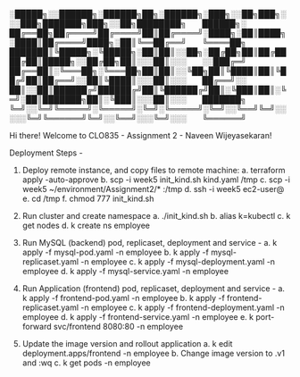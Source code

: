 
░█████╗░░██████╗░██████╗██╗░██████╗░███╗░░██╗███╗░░░███╗███████╗███╗░░██╗████████╗  ██████╗░
██╔══██╗██╔════╝██╔════╝██║██╔════╝░████╗░██║████╗░████║██╔════╝████╗░██║╚══██╔══╝  ╚════██╗
███████║╚█████╗░╚█████╗░██║██║░░██╗░██╔██╗██║██╔████╔██║█████╗░░██╔██╗██║░░░██║░░░  ░░███╔═╝
██╔══██║░╚═══██╗░╚═══██╗██║██║░░╚██╗██║╚████║██║╚██╔╝██║██╔══╝░░██║╚████║░░░██║░░░  ██╔══╝░░
██║░░██║██████╔╝██████╔╝██║╚██████╔╝██║░╚███║██║░╚═╝░██║███████╗██║░╚███║░░░██║░░░  ███████╗
╚═╝░░╚═╝╚═════╝░╚═════╝░╚═╝░╚═════╝░╚═╝░░╚══╝╚═╝░░░░░╚═╝╚══════╝╚═╝░░╚══╝░░░╚═╝░░░  ╚══════╝

Hi there! Welcome to CLO835 - Assignment 2 - Naveen Wijeyasekaran!

Deployment Steps -

1. Deploy remote instance, and copy files to remote machine:
    a. terraform apply -auto-approve 
    b. scp -i week5 init_kind.sh kind.yaml <remote ip>/tmp
    c. scp -i week5 ~/environment/Assignment2/* <remote ip>:/tmp 
    d. ssh -i week5 ec2-user@<remote ip>
    e. cd /tmp
	f. chmod 777 init_kind.sh


2. Run cluster and create namespace
	a. ./init_kind.sh
	b. alias k=kubectl
	c. k get nodes
	d. k create ns employee
	
3. Run MySQL (backend) pod, replicaset, deployment and service -
    a. k apply -f mysql-pod.yaml -n employee
    b. k apply -f mysql-replicaset.yaml -n employee
	c. k apply -f mysql-deployment.yaml -n employee
	d. k apply -f mysql-service.yaml -n employee

4. Run Application (frontend) pod, replicaset, deployment and service - 
    a. k apply -f frontend-pod.yaml -n employee
    b. k apply -f frontend-replicaset.yaml -n employee
    c. k apply -f frontend-deployment.yaml -n employee
    d. k apply -f frontend-service.yaml -n employee
	e. k port-forward svc/frontend 8080:80 -n employee

5. Update the image version and rollout application
	a. k edit deployment.apps/frontend -n employee
	b. Change image version to .v1 and :wq
	c. k get pods -n employee